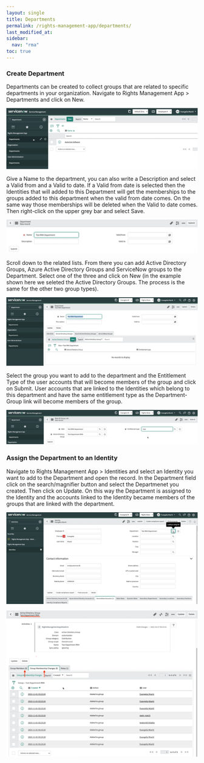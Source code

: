 ```yaml
---
layout: single
title: Departments
permalink: /rights-management-app/departments/
last_modified_at: 
sidebar:
  nav: "rma"
toc: true
---
```


### Create Department
Departments can be created to collect groups that are related to specific departments in your organization. Navigate to Rights Management App > Departments and click on New.

![Departments list](/assets/images/department.webp)

Give a Name to the department, you can also write a Description and select a Valid from and a Valid to date. If a Valid from date is selected then the Identities that will added to this Department will get the memberships to the groups added to this department when the valid from date comes. On the same way those memberships will be deleted when the Valid to date comes. Then right-click on the upper grey bar and select Save.

![Department creation](/assets/images/deparmenttest.webp)

Scroll down to the related lists. From there you can add Active Directory Groups, Azure Active Directory Groups and ServiceNow groups to the Department. Select one of the three and click on New (in the example shown here we seleted the Active Directory Groups. The process is the same for the other two group types). 

![Add groups to the department](/assets/images/addadgroupdepartment.webp)

Select the group you want to add to the department and the Entitlement Type of the user accounts that will become members of the group and click on Submit. User accounts that are linked to the Identities which belong to this department and have the same entitlement type as the Department-Group link will become members of the group.

![Add an active directory group to the department](/assets/images/adgroupdepart.webp)

### Assign the Department to an Identity
Navigate to Rights Management App > Identities and select an Identity you want to add to the Department and open the record. In the Department field click on the search/magnifier button and select the Departmenet you created. Then click on Update. On this way the Department is assigned to the Identity and the accounts linked to the Identity became members of the groups that are linked with the department.

![Add an identity to the department](/assets/images/adddeparttoidentity.webp)

![Accounts added to groups](/assets/images/usersaddedtogroup.webp)